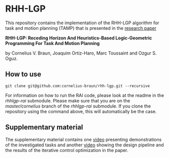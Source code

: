 # RHH-LGP

This repository contains the implementation of the RHH-LGP algorithm for task and motion planning (TAMP) that is presented in the [research paper](https://arxiv.org/abs/2110.03420) 

**RHH-LGP: Receding Horizon And Heuristics-Based Logic-Geometric Programming For Task And Motion Planning** 

by Cornelius V. Braun, Joaquim Ortiz-Haro, Marc Toussaint and Ozgur S. Oguz.

## How to use
`git clone git@github.com:cornelius-braun/rhh-lgp.git --recursive`

For information on how to run the RAI code, please look at the readme in the *rhhlgp-rai* submodule. Please make sure that you are on the *master/cornelius* branch of the *rhhlgp-rai* submodule. If you clone the repository using the command above, this will automatically be the case.

## Supplementary material
The supplementary material contains one [video](https://youtu.be/6IhFuwuDYz8) presenting demonstrations of the investigated tasks and another [video](https://youtu.be/1Y9MPukb_7o) showing the design pipeline and the results of the iterative control optimization in the paper.

